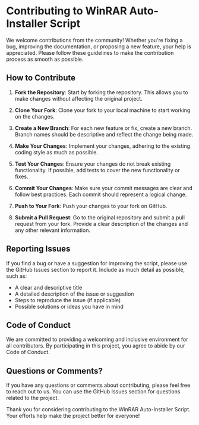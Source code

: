 # Contributing to WinRAR Auto-Installer Script

We welcome contributions from the community! Whether you're fixing a bug, improving the documentation, or proposing a new feature, your help is appreciated. Please follow these guidelines to make the contribution process as smooth as possible.

## How to Contribute

1. **Fork the Repository**: Start by forking the repository. This allows you to make changes without affecting the original project.

2. **Clone Your Fork**: Clone your fork to your local machine to start working on the changes.

3. **Create a New Branch**: For each new feature or fix, create a new branch. Branch names should be descriptive and reflect the change being made.

4. **Make Your Changes**: Implement your changes, adhering to the existing coding style as much as possible.

5. **Test Your Changes**: Ensure your changes do not break existing functionality. If possible, add tests to cover the new functionality or fixes.

6. **Commit Your Changes**: Make sure your commit messages are clear and follow best practices. Each commit should represent a logical change.

7. **Push to Your Fork**: Push your changes to your fork on GitHub.

8. **Submit a Pull Request**: Go to the original repository and submit a pull request from your fork. Provide a clear description of the changes and any other relevant information.

## Reporting Issues

If you find a bug or have a suggestion for improving the script, please use the GitHub Issues section to report it. Include as much detail as possible, such as:

- A clear and descriptive title
- A detailed description of the issue or suggestion
- Steps to reproduce the issue (if applicable)
- Possible solutions or ideas you have in mind

## Code of Conduct

We are committed to providing a welcoming and inclusive environment for all contributors. By participating in this project, you agree to abide by our Code of Conduct.

## Questions or Comments?

If you have any questions or comments about contributing, please feel free to reach out to us. You can use the GitHub Issues section for questions related to the project.

Thank you for considering contributing to the WinRAR Auto-Installer Script. Your efforts help make the project better for everyone!